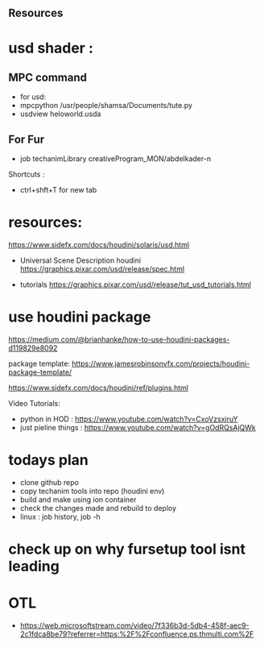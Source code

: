 ## Resources
# usd shader : 

## MPC command 
- for usd: 
- mpcpython /usr/people/shamsa/Documents/tute.py
- usdview heloworld.usda 
## For Fur
- job techanimLibrary creativeProgram_MON/abdelkader-n

Shortcuts : 
- ctrl+shft+T for new tab

# resources: 
https://www.sidefx.com/docs/houdini/solaris/usd.html

- Universal Scene Description houdini
https://graphics.pixar.com/usd/release/spec.html

- tutorials
https://graphics.pixar.com/usd/release/tut_usd_tutorials.html

# use houdini package
https://medium.com/@brianhanke/how-to-use-houdini-packages-d119829e8092

package template: 
https://www.jamesrobinsonvfx.com/projects/houdini-package-template/


https://www.sidefx.com/docs/houdini/ref/plugins.html


Video Tutorials: 
- python in HOD : https://www.youtube.com/watch?v=CxoVzsxiruY
- just pieline things : https://www.youtube.com/watch?v=gOdRQsAjQWk


# todays plan 
- clone github repo
- copy techanim tools into repo (houdini env)
- build and make using ion container
- check the changes made and rebuild to deploy
- linux : job history, job -h

# check up on why fursetup tool isnt leading

# OTL
- https://web.microsoftstream.com/video/7f336b3d-5db4-458f-aec9-2c1fdca8be79?referrer=https:%2F%2Fconfluence.ps.thmulti.com%2F
